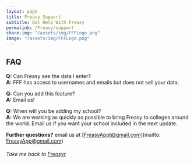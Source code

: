 ```yaml
---
layout: page
title: Freasy Support
subtitle: Get Help With Freasy
permalink: /Freasy/support
share-img: "/assets/img/FFFLogo.png"
image: "/assets/img/FFFLogo.png"
---
```


## FAQ
**Q:** Can Freasy see the data I enter?  
**A:** FFF has access to usernames and emails but does not sell your data.

**Q:** Can you add this feature?  
**A:** Email us!

**Q:** When will you be adding my school?  
**A:** We are working as quickly as possible to bring Freasy to colleges around the world. Email us if you want your school included in the next update.

**Further questions?** email us at [FreasyAppt@gmail.com](mailto: FreasyApp@gmail.com)
###### Take me back to [Freasyr](/Freasy/)
